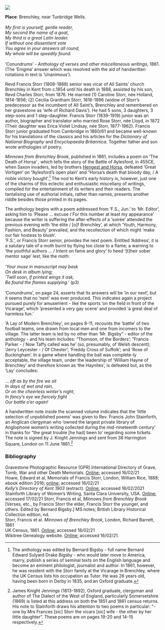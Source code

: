 <a href="https://dev.visual-essays.app"><img src="https://dev-visual-essays.netlify.app/images/ve-button.png"></a> 
<param ve-config title="Francis Storr the Elder and Younger" author="Jacqui Stamp" layout="vtl" banner="/images/banners/19c.jpg">

<param ve-entity eid="Q2197855" aliases="Brenchley">
<param ve-entity eid="Q793057" aliases="Aylesford">

**Place**: Brenchley, near Tunbridge Wells.       
<br>
_My first is yourself, gentle reader,   
My second the name of a goat,   
My third is a great Latin leader.   
If without one dissentient vote   
You agree in your answers all round,   
My whole will be speedily found._   
<br>
‘Conundrums’ - _Anthology of verses and other miscellaneous writings_, 1861. (The ‘Enigma’ answer which was resolved with the aid of handwritten notations in text is ‘Unanimous’).
<param ve-image url="https://upload.wikimedia.org/wikipedia/commons/4/4b/Lych_gate%2C_All_Saints%2C_Brenchley._-_geograph.org.uk_-_768719.jpg" label="Lych gate, All Saints, Brenchley, Kent" attribution="Nigel Chadwick, CC BY-SA 2.0, via Wikimedia Commons">

Revd Francis Storr (1808-1888) senior was vicar of All Saints’ church Brenchley in Kent from c.1854 until his death in 1888, assisted by his son, Revd Charles Storr, from 1876. He married (1) Caroline Storr, née Holland, 1814-1856; (2) Cecilia Grantham Storr, 1816-1896 (widow of Storr’s predecessor as the incumbent of All Saint’s, Brenchley and remembered on her gravestone as ‘wife of Richard Davis’). He had 5 sons, 3 daughters, 3 step-sons and 1 step-daughter. Francis Storr (1839-1919) junior was an author, biographer and translator who married Rose Storr, née Lloyd, in 1872 (Their daughter was Erica Violet Lindsay, née Storr, 1877-1962). Francis Storr junior graduated from Cambridge in 1860/61 and became well-known for his translations of the classics and his articles for the _Dictionary of National Biography_ and _Encyclopaedia Britannica_. 
Together father and son wrote anthologies of poetry.
<param ve-image url="https://upload.wikimedia.org/wikipedia/commons/5/58/All_Saints%2C_Brenchley%2C_Kent_-_geograph.org.uk_-_323900.jpg" label="All Saints, Brenchley, Kent"  attribution="John Salmon">

_Minnows from Brenchley Brook_, published in 1861,  includes a poem on ‘The Death of Horsa’ , which tells the story of the Battle of Aylesford, in 455CE, when Saxon invaders, led by brothers [Hengest and Horsa](/medieval/hengestandhorsa), defeated ‘Great Vortigen’ on “Aylesford’s open plain’ and “Horsa’s death that bloody day, / A noble victory bought’.[^ref1]  The nod to Kent’s early history is, however, just one of the charms of this eclectic and enthusiastic miscellany of writings, compiled for the entertainment of its writers and their readers. The tantalising use of authorial initials, rather than names, presents another riddle besides those printed in its pages.
<param ve-image url="https://upload.wikimedia.org/wikipedia/commons/d/d3/Aylesford%2C_Kent_11.jpg" label=Aylesford, Kent" attribution="Simon Burchell, CC BY-SA 4.0, via Wikimedia Commons">

The anthology begins with a poem addressed from ‘F.S., Jun.’ to ‘Mr. Editor’, asking him to ‘Please … excuse / For this number at least my appearance’ because the writer is suffering the after-effects of a ‘soirée’ attended the previous evening with ‘the élite / [o]f Brenchley’, at which ‘Youth, Harmony, Fashion, and Beauty’ prevailed, and the recollection of which might ‘make our fair hostess to blush’. 
<br>
‘F.S.’, or Francis Storr senior, provides the next poem. Entitled ‘Address’, it is a salutary tale of a moth burnt by flying too close to a flame; a warning to ‘the youthful authors … / Intent on fame and glory’ to heed ‘[t]heir sober mentor sage’ lest, like the moth:   
<br>
_‘Your muse in manuscript may bask   
On desk in album lying;   
’Twill soon, if printed wings it ask,    
Be found the flames supplying.’_ (p3)   
<br>
’Conundrums’, on page 24, asserts that its answers will be ‘in our next’, but it seems that no ‘next’ was ever produced. This indicates again a project pursued purely for amusement - like the sports ‘on the field in front of the Vicarage’, which ‘presented a very gay scene’ and provided ‘a great deal of harmless fun.’  
<param ve-image url="https://upload.wikimedia.org/wikipedia/commons/7/7d/The_Old_Vicarage%2C_Brenchley_-_geograph.org.uk_-_1467749.jpg" label="The Old Vicarage, Brenchley" attribution="Nigel Chadwick, CC BY-SA 2.0, via Wikimedia Commons">

‘A Lay of Modern Brenchley’, on pages 8-11, recounts the ‘battle’ of two football teams, one drawn from local men and one from incomers to the village. The latter team is led by no other than ‘Mr. Bigsby” - editor of the anthology - and his team includes: “Thomson, of the Borders’; “Francis Parker - / Now Taffy called was he’ (so, presumably, of Welsh descent); ‘Jerry Leycester - / Of Chester’; ‘Freddy Cross of Suffolk’; and ‘Rose of Buckingham’. In a game where handling the ball was complete-ly acceptable, the village team, under the leadership of ‘William Hayne of Brenchley’ and therefore known as ‘the Haynites’, is defeated but, as the ‘Lay’ concludes:   
<br>
… _oft as by the fire we sit   
In days of wet and rain,   
Or on the cheerless winter’s night,   
In fancy’s eye we fiercely fight   
Our battle o’er again!_  
<param ve-image url="https://upload.wikimedia.org/wikipedia/commons/6/6a/Centre_of_Brenchley_-_geograph.org.uk_-_2515080.jpg" label="Centre of Brenchley" attribution="by N Chadwick, CC BY-SA 2.0, via Wikimedia Commons">

A handwritten note inside the scanned volume indicates that the ‘little selection of unpublished poems’ was given to Rev. Francis John Stainforth, an Anglican clergyman who ‘owned the largest private library of Anglophone women’s writing collected during the mid-nineteenth century’ in thanks for “the great trouble [he had] been to’ regarding some tickets. The note is signed by J. Knight Jennings and sent from 36 Harrington Square, London on 11 June 1861.[^ref2]

### Bibliography

Gravestone Photographic Resource (GPR) International Directory of Grave, Tomb, War and other Death Memorials. [Online:](https://www.gravestonephotos.com/search/fullnamesearch.php) accessed 16/02/21    
Hoare, Edward et al, Memorials of Francis Storr, London, William Rice, 1888; ebook edition 2016; [online:](https:/www.gutenberg.org/files/52768/52768-h/52768-h.htm) accessed 16/02/21   
_Kelly’s Directory of Kent 1903_ (extract). [Online:](https://forebears.io/england/kent/brenchley/matfield) accessed 18/02/2021 Stainforth Library of Women’s Writing, Santa Clara University, USA. [Online:](https://www.stainforth.scu.edu) accessed 17/02/21
Storr, Francis et al, _Minnows from Brenchley Brook_ [Verses, etc., by Francis Storr the elder, Francis Storr the younger, and others. Edited by Bernard Bigsby.] MS.notes; British Library Historical Collection edition, nd.   
Storr, Francis et al. _Minnows of Brenchley Brook_, London, Richard Barrett, 1861   
UK Census, 1861. [Online:](https://ancestry.co.uk) accessed 18/02/21   
Wikitree Genealogy website. [Online:](https://www.wikitree.com/wiki/Storr-213) accessed 16/02/21.   
<param ve-image url="https://upload.wikimedia.org/wikipedia/commons/2/2e/All_Saint%27s_Church%2C_Brenchley_-_geograph.org.uk_-_1274895.jpg" label="All Saint's Church, Brenchley" attribution="Nigel Chadwick, CC BY-SA 2.0, via Wikimedia Commons">

[^ref1]: The anthology was edited by Bernard Bigsby - full name Bernard Edward Sulyard Drake Bigsby - who would later move to America, marry, publish a series of seminal texts on the English language and become an eminent philologist, journalist and author. In 1861, however, he was resident with the Storr family at the Vicarage in Brenchley, where the UK Census lists his occupation as Tutor. He was 26 years old, having been born in Derby in 1835, and an Oxford graduate.
[^ref2]: James Knight Jennings (1813-1892), Oxford graduate, clergyman and author of The Dialect of the West of England, particularly Somersetshire (1869) is listed at this address on both the 1851 and 1861 census returns. His note to Stainforth draws his attention to two poems in particular: “- one by Mrs Frances [sic] Storr the vicars [sic] wife - the other by her little daughter”.  These poems are on pages 19-20 and 14-15 respectively.

